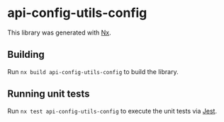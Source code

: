 # api-config-utils-config

This library was generated with [Nx](https://nx.dev).

## Building

Run `nx build api-config-utils-config` to build the library.

## Running unit tests

Run `nx test api-config-utils-config` to execute the unit tests via [Jest](https://jestjs.io).
